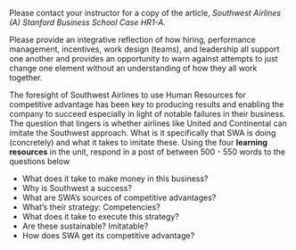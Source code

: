 Please contact your instructor for a copy of the article, _Southwest Airlines \(A\) Stanford Business School Case HR1-A_. 

Please provide an integrative reflection of how hiring, performance management, incentives, work design \(teams\), and leadership all support one another and provides an opportunity to warn against attempts to just change one element without an understanding of how they all work together.

The foresight of Southwest Airlines to use Human Resources for competitive advantage has been key to producing results and enabling the company to succeed especially in light of notable failures in their business. The question that lingers is whether airlines like United and Continental can imitate the Southwest approach. What is it specifically that SWA is doing \(concretely\) and what it takes to imitate these. Using the four **learning resources** in the unit, respond in a post of between 500 - 550 words to the questions below

* What does it take to make money in this business?
* Why is Southwest a success?
* What are SWA’s sources of competitive advantages?
* What’s their strategy: Competencies?
* What does it take to execute this strategy?
* Are these sustainable? Imitatable?
* How does SWA get its competitive advantage?



